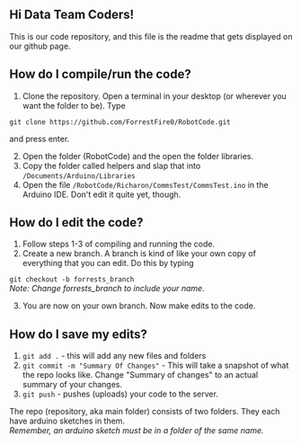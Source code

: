 ## Hi Data Team Coders!

This is our code repository, and this file is the readme that gets displayed on our github page.

## How do I compile/run the code?

1. Clone the repository. Open a terminal in your desktop (or wherever you want the folder to be). Type

```
git clone https://github.com/ForrestFire0/RobotCode.git
``` 

and press enter.

2. Open the folder (RobotCode) and the open the folder libraries.
3. Copy the folder called helpers and slap that into `/Documents/Arduino/Libraries`
4. Open the file `/RobotCode/Richaron/CommsTest/CommsTest.ino` in the Arduino IDE. Don't edit it quite yet, though.

## How do I edit the code?

1. Follow steps 1-3 of compiling and running the code.
2. Create a new branch. A branch is kind of like your own copy of everything that you can edit. Do this by typing

```git checkout -b forrests_branch```
<br>*Note: Change forrests_branch to include your name.*

3. You are now on your own branch. Now make edits to the code.

## How do I save my edits?

1. `git add .` - this will add any new files and folders
2. `git commit -m "Summary Of Changes"` - This will take a snapshot of what the repo looks like. Change "Summary of
   changes" to an actual summary of your changes.
3. `git push` - pushes (uploads) your code to the server.



The repo (repository, aka main folder) consists of two folders. They each have arduino sketches in them.
<br>*Remember, an arduino sketch must be in a folder of the same name.*